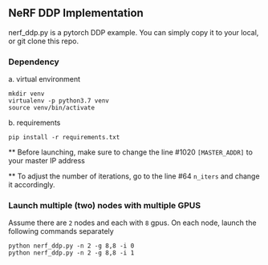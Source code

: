 ## NeRF DDP Implementation

nerf_ddp.py is a pytorch DDP example. You can simply copy it to your local, or git clone this repo. 

### Dependency

a. virtual environment

```angular2html
mkdir venv
virtualenv -p python3.7 venv
source venv/bin/activate
```

b.  requirements
```angular2html
pip install -r requirements.txt
```


** Before launching, make sure to change the line #1020 `[MASTER_ADDR]` to your master IP address

** To adjust the number of iterations, go to the line #64 `n_iters` and change it accordingly. 


### Launch multiple (two) nodes with multiple GPUS

Assume there are `2` nodes and each with `8` gpus. On each node, launch the following commands separately

```
python nerf_ddp.py -n 2 -g 8,8 -i 0
python nerf_ddp.py -n 2 -g 8,8 -i 1
```
